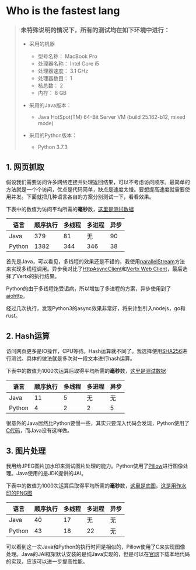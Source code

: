 # Who is the fastest lang
> ### 未特殊说明的情况下，所有的测试均在如下环境中进行：
> + 采用的机器
>   - 型号名称：	MacBook Pro
>   - 处理器名称：	Intel Core i5
>   - 处理器速度：	3.1 GHz
>   - 处理器数目：	1
>   - 核总数：	2
>   - 内存：	8 GB
>
> + 采用的Java版本：
>   - Java HotSpot(TM) 64-Bit Server VM (build 25.162-b12, mixed mode)
> + 采用的Python版本：
>   - Python 3.7.3


## 1. 网页抓取

假设我们需要访问许多网络连接并处理返回结果，可以不考虑访问顺序。最简单的方法就是一个个访问，优点是代码简单，缺点是速度太慢。要想提高速度就需要使用并发。下面就把几种语言各自的方案分别测试一下，看看效果。

下表中的数值为访问平均所需的**毫秒**数，[这里是测试数据](https://github.com/sillyemperor/whoisthefastestlang/blob/master/data/links.txt)

| 语言 | 顺序执行 | 多线程 | 多进程 | 异步 |
| --- | --- | --- | ---| --- |
| Java | 379 | 81 | 无 | 90 |
| Python | 1382 | 344 | 346 | 38 |

首先是Java，可以看见，多线程的效果还是不错的，我使用[parallelStream](https://docs.oracle.com/javase/8/docs/api/java/util/Collection.html#parallelStream--)方法来实现多线程调用。异步我对比了[HttpAsyncClient](https://hc.apache.org/httpcomponents-asyncclient-dev/index.html)和[Vertx Web Client](https://vertx.io/docs/vertx-web-client/java/)，最后选择了Vertx的执行结果。

Python的由于多线程饱受诟病，所以增加了多进程的方案，异步使用到了[aiohttp](https://github.com/aio-libs/aiohttp)。

经过几次执行，发现Python3的async效果非常好，将来计划引入nodejs，go和rust。

## 2. Hash运算

访问网页更多是IO操作，CPU等待。Hash运算就不同了。我选择使用[SHA256](https://baike.baidu.com/item/sha256)进行测试。具体的做法就是多次对一段文本进行hash运算。

下表中的数值为1000次运算后取得平均所需的**毫秒**数，[这里是测试数据](https://github.com/sillyemperor/whoisthefastestlang/blob/master/data/xyj.txt)

| 语言 | 顺序执行 | 多线程 | 多进程 | 异步 |
| --- | --- | --- | ---| --- |
| Java | 11 | 5 | 无 | 无 |
| Python | 4 | 2 | 2 | 5 |

很意外的Java居然比Python要慢一些，其实只要深入代码会发现，Python使用了[C代码](https://github.com/python/cpython/blob/master/Modules/clinic/sha256module.c.h)，而Java没有这样做。

## 3. 图片处理

我用给JPEG图片加水印来测试图片处理的能力。Python使用了[Pillow](https://python-pillow.org/)进行图像处理。Java使用的是JDK提供的JAI。

下表中的数值为1000次运算后取得平均所需的**毫秒**数，[这里是底图](https://github.com/sillyemperor/whoisthefastestlang/blob/master/data/lena512color.jpg)，[这是用作水印的PNG图](https://github.com/sillyemperor/whoisthefastestlang/blob/master/data/stamp.png)

| 语言 | 顺序执行 | 多线程 | 多进程 | 异步 |
| --- | --- | --- | ---| --- |
| Java | 40 | 17 | 无 | 无 |
| Python | 43 | 18 | 22 | 无 |

可以看到这一次Java和Python的执行时间是相似的，Pillow使用了C来实现图像处理。Java的JAI框架默认安装的是纯Java实现的，但是可以在[官网](https://www.oracle.com/technetwork/java/install-jai-imageio-1-0-01-139659.html#PlatformRequirements)下载本地代码的实现，应该可以进一步提高性能。




